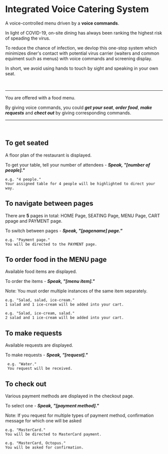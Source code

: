 # Integrated Voice Catering System

A voice-controlled menu driven by a **voice commands**.

In light of COVID-19, on-site dining has always been ranking the highest risk of speading the virus.

To reduce the chance of infection, we devlop this one-stop system which minimizes diner's contact with potential virus carrier (waiters and common equiment such as menus) with voice commands and screening display.

In short, 
we avoid using hands to touch by sight and speaking in your own seat.

<br />

---
You are offered with a food menu.

By giving voice commands, you could **_get your seat_**, **_order food_**, **_make requests_** and **_chect out_** by giving corresponding commands.

---
<br />


   ## To get seated
   A floor plan of the restaurant is displayed.
   
   To get your table, tell your number of attendees - **_Speak, "[number of people]."_**
   
    e.g. "4 people."
    Your assigned table for 4 people will be highlighted to direct your way.
    
   ## To navigate between pages
   There are **5** pages in total: HOME Page, SEATING Page, MENU Page, CART ppage and PAYMENT page.
   
   To switch between pages - **_Speak, "[pagename] page."_**
    
    e.g. "Payment page."
    You will be directed to the PAYMENT page.
    
   ## To order food in the MENU page
   Available food items are displayed.
   
   To order the items - **_Speak, "[menu item]."_**
    
   Note: You must order multiple instances of the same item separately.
    
    e.g. "Salad, salad, ice-cream."
    1 salad and 1 ice-cream will be added into your cart.
    
    e.g. "Salad, ice-cream, salad."
    2 salad and 1 ice-cream will be added into your cart.
    
   ## To make requests
   Available requests are displayed.
   
   To make requests - **_Speak, "[request]."_**
   
     e.g. "Water."
     You request will be received.
    
   ## To check out
   Various payment methods are displayed in the checkout page. 
    
   To select one - **_Speak, "[payment method]."_**
    
   Note: If you request for multiple types of payment method, confirmation message for which one will be asked
    
    e.g. "MasterCard."
    You will be directed to MasterCard payment.
    
    e.g. "MasterCard, Octopus."
    You will be asked for confirmation.
    
   ##
    
    

